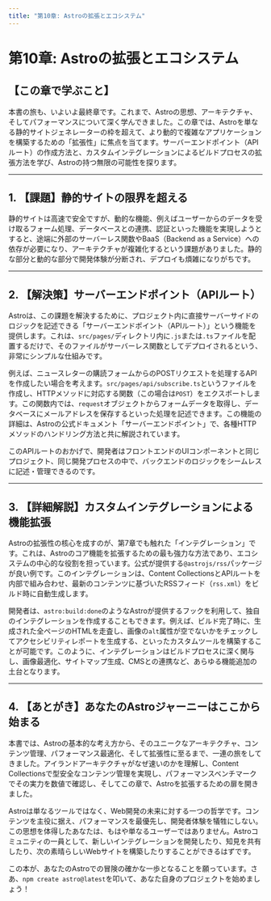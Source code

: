 ```yaml
---
title: "第10章: Astroの拡張とエコシステム"
---
```


# 第10章: Astroの拡張とエコシステム

## 【この章で学ぶこと】

本書の旅も、いよいよ最終章です。これまで、Astroの思想、アーキテクチャ、そしてパフォーマンスについて深く学んできました。この章では、Astroを単なる静的サイトジェネレーターの枠を超えて、より動的で複雑なアプリケーションを構築するための「拡張性」に焦点を当てます。サーバーエンドポイント（APIルート）の作成方法と、カスタムインテグレーションによるビルドプロセスの拡張方法を学び、Astroの持つ無限の可能性を探ります。

---

## 1. 【課題】静的サイトの限界を超える

静的サイトは高速で安全ですが、動的な機能、例えばユーザーからのデータを受け取るフォーム処理、データベースとの連携、認証といった機能を実現しようとすると、途端に外部のサーバーレス関数やBaaS（Backend as a Service）への依存が必要になり、アーキテクチャが複雑化するという課題がありました。静的な部分と動的な部分で開発体験が分断され、デプロイも煩雑になりがちです。

---

## 2. 【解決策】サーバーエンドポイント（APIルート）

Astroは、この課題を解決するために、プロジェクト内に直接サーバーサイドのロジックを記述できる「サーバーエンドポイント（APIルート）」という機能を提供します。これは、`src/pages/`ディレクトリ内に`.js`または`.ts`ファイルを配置するだけで、そのファイルがサーバーレス関数としてデプロイされるという、非常にシンプルな仕組みです。

例えば、ニュースレターの購読フォームからのPOSTリクエストを処理するAPIを作成したい場合を考えます。`src/pages/api/subscribe.ts`というファイルを作成し、HTTPメソッドに対応する関数（この場合は`POST`）をエクスポートします。この関数内では、`request`オブジェクトからフォームデータを取得し、データベースにメールアドレスを保存するといった処理を記述できます。この機能の詳細は、Astroの公式ドキュメント「サーバーエンドポイント」で、各種HTTPメソッドのハンドリング方法と共に解説されています。

このAPIルートのおかげで、開発者はフロントエンドのUIコンポーネントと同じプロジェクト、同じ開発プロセスの中で、バックエンドのロジックをシームレスに記述・管理できるのです。

---

## 3. 【詳細解説】カスタムインテグレーションによる機能拡張

Astroの拡張性の核心を成すのが、第7章でも触れた「インテグレーション」です。これは、Astroのコア機能を拡張するための最も強力な方法であり、エコシステムの中心的な役割を担っています。公式が提供する`@astrojs/rss`パッケージが良い例です。このインテグレーションは、Content CollectionsとAPIルートを内部で組み合わせ、最新のコンテンツに基づいたRSSフィード（`rss.xml`）をビルド時に自動生成します。

開発者は、`astro:build:done`のようなAstroが提供するフックを利用して、独自のインテグレーションを作成することもできます。例えば、ビルド完了時に、生成された全ページのHTMLを走査し、画像の`alt`属性が空でないかをチェックしてアクセシビリティレポートを生成する、といったカスタムツールを構築することが可能です。このように、インテグレーションはビルドプロセスに深く関与し、画像最適化、サイトマップ生成、CMSとの連携など、あらゆる機能追加の土台となります。

---

## 4. 【あとがき】あなたのAstroジャーニーはここから始まる

本書では、Astroの基本的な考え方から、そのユニークなアーキテクチャ、コンテンツ管理、パフォーマンス最適化、そして拡張性に至るまで、一連の旅をしてきました。アイランドアーキテクチャがなぜ速いのかを理解し、Content Collectionsで型安全なコンテンツ管理を実現し、パフォーマンスベンチマークでその実力を数値で確認し、そしてこの章で、Astroを拡張するための扉を開きました。

Astroは単なるツールではなく、Web開発の未来に対する一つの哲学です。コンテンツを主役に据え、パフォーマンスを最優先し、開発者体験を犠牲にしない。この思想を体得したあなたは、もはや単なるユーザーではありません。Astroコミュニティの一員として、新しいインテグレーションを開発したり、知見を共有したり、次の素晴らしいWebサイトを構築したりすることができるはずです。

この本が、あなたのAstroでの冒険の確かな一歩となることを願っています。さあ、`npm create astro@latest`を叩いて、あなた自身のプロジェクトを始めましょう！
